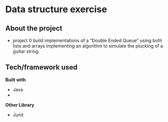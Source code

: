 # Data structure exercise


## About the project
- project 0
   build implementations of a “Double Ended Queue” using both lists and arrays
    implementing an algorithm to simulate the plucking of a guitar string.



## Tech/framework used
<b>Built with</b>
- Java
- 
 <b> Other Library</b>
- Junit





